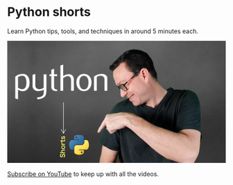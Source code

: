 # Python shorts

Learn Python tips, tools, and techniques in around 5 minutes each.

[![](./resources/readme_images/shorts-poster.jpg)](https://www.youtube.com/michaelkennedy1)

[Subscribe on YouTube](https://www.youtube.com/michaelkennedy1) to keep up with all the videos.
